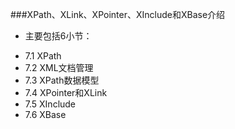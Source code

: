 ###XPath、XLink、XPointer、XInclude和XBase介绍
* 主要包括6小节：
 + 7.1 XPath
 + 7.2 XML文档管理
 + 7.3 XPath数据模型
 + 7.4 XPointer和XLink
 + 7.5 XInclude
 + 7.6 XBase